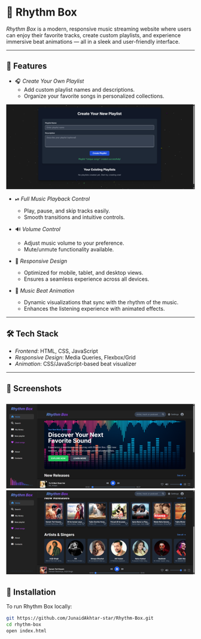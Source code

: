 # 🎵 Rhythm Box

*Rhythm Box* is a modern, responsive music streaming website where users can enjoy their favorite tracks, create custom playlists, and experience immersive beat animations — all in a sleek and user-friendly interface.

---

## 🚀 Features

- 🎧 *Create Your Own Playlist*
  - Add custom playlist names and descriptions.
  - Organize your favorite songs in personalized collections.

![image alt](https://github.com/JunaidAkhtar-star/Rhythm-Box/blob/5b945ea760ef36316b94942862d1b506e0aa3061/Screenshot%20(69).png)
- ⏯ *Full Music Playback Control*
  - Play, pause, and skip tracks easily.
  - Smooth transitions and intuitive controls.

- 🔊 *Volume Control*
  - Adjust music volume to your preference.
  - Mute/unmute functionality available.

- 📱 *Responsive Design*
  - Optimized for mobile, tablet, and desktop views.
  - Ensures a seamless experience across all devices.

- 🌈 *Music Beat Animation*
  - Dynamic visualizations that sync with the rhythm of the music.
  - Enhances the listening experience with animated effects.

---

## 🛠 Tech Stack

- *Frontend*: HTML, CSS, JavaScript
- *Responsive Design*: Media Queries, Flexbox/Grid
- *Animation*: CSS/JavaScript-based beat visualizer

---

## 📸 Screenshots

![image alt](https://github.com/JunaidAkhtar-star/Rhythm-Box/blob/c67da2eaec9377d55e6bb344fb3bfbfc8bdbf6b5/Screenshot%20(70).png)
![image alt](https://github.com/JunaidAkhtar-star/Rhythm-Box/blob/c51d618b7005073539783f20af7cbd0e0846c5ad/Screenshot%20(72).png)
---

## 🔧 Installation

To run Rhythm Box locally:

```bash
git https://github.com/JunaidAkhtar-star/Rhythm-Box.git
cd rhythm-box
open index.html
